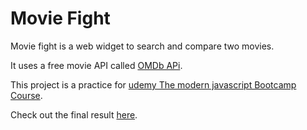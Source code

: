 # Movie Fight

Movie fight is a web widget to search and compare two movies.

It uses a free movie API called [OMDb APi](http://www.omdbapi.com/).

This project is a practice for [udemy The modern javascript Bootcamp Course](https://www.udemy.com/course/javascript-beginners-complete-tutorial/).

Check out the final result [here]().

